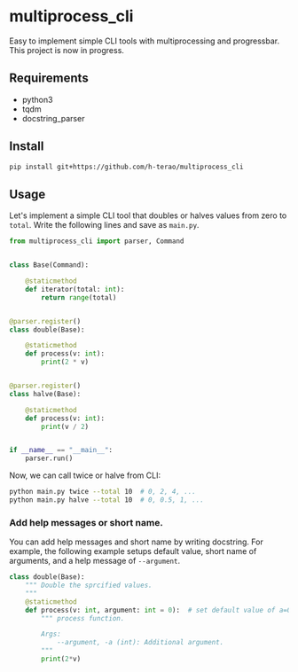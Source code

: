 # multiprocess_cli
Easy to implement simple CLI tools with multiprocessing and progressbar.
This project is now in progress.

## Requirements
- python3
- tqdm
- docstring_parser

## Install
```bash 
pip install git+https://github.com/h-terao/multiprocess_cli
```

## Usage

Let's implement a simple CLI tool that doubles or halves values from zero to `total`. 
Write the following lines and save as `main.py`.

```python
from multiprocess_cli import parser, Command


class Base(Command):

    @staticmethod
    def iterator(total: int):
        return range(total)


@parser.register()
class double(Base):

    @staticmethod
    def process(v: int):
        print(2 * v)


@parser.register()
class halve(Base):

    @staticmethod
    def process(v: int):
        print(v / 2)


if __name__ == "__main__":
    parser.run()
```

Now, we can call twice or halve from CLI:

```bash
python main.py twice --total 10  # 0, 2, 4, ...
python main.py halve --total 10  # 0, 0.5, 1, ...
```

### Add help messages or short name.

You can add help messages and short name by writing docstring.
For example, the following example setups default value, short name of arguments, and a help message of `--argument`.

```python
class double(Base):
    """ Double the sprcified values.
    """
    @staticmethod
    def process(v: int, argument: int = 0):  # set default value of a=0 
        """ process function.

        Args:
            --argument, -a (int): Additional argument.
        """
        print(2*v)
```

